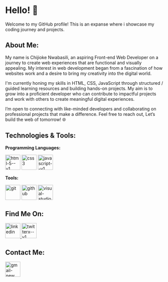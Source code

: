 # Hello! 👋

Welcome to my GitHub profile! This is an expanse where i showcase my coding journey and projects.

## About Me:

My name is Chijioke Nwabasili, an aspiring Front-end Web Developer on a journey to create web experiences that are functional and visually appealing. My interest in web development began from a fascination of how websites work and a desire to bring my creativity into the digital world. 

I'm currently honing my skills in HTML, CSS, JavaScript through structured / guided learning resources and building hands-on projects. My aim is to grow into a proficient developer who can contribute to impactful projects and work with others to create meaningful digital experiences.

I’m open to connecting with like-minded developers and collaborating on professional projects that make a difference. Feel free to reach out, Let’s build the web of tomorrow! 🌐

## Technologies & Tools:

**Programming Languages:**
 
<img width="48" height="48" src="https://img.icons8.com/color/48/html-5--v1.png" alt="html-5--v1"/> <img width="48" height="48" src="https://img.icons8.com/color/48/css3.png" alt="css3"/> <img width="48" height="48" src="https://img.icons8.com/color/48/javascript--v1.png" alt="javascript--v1"/>

**Tools:**

 <img width="48" height="48" src="https://img.icons8.com/color/48/git.png" alt="git"/> <img width="48" height="48" src="https://img.icons8.com/ios-glyphs/48/github.png" alt="github"/> <img width="48" height="48" src="https://img.icons8.com/color/48/visual-studio-code-2019.png" alt="visual-studio-code-2019"/>

##  Find Me On:

<a href="https://www.linkedin.com/in/chijioke-nwabasili/" target="_blank"> <img width="48" height="48" src="https://img.icons8.com/color/48/linkedin.png" alt="linkedin"/> </a>
<a href="https://www.x.com/CJNwabasili_" target="_blank"> <img width="48" height="48" src="https://img.icons8.com/color/48/twitterx--v1.png" alt="twitterx--v1"/> </a>

## Contact Me:

<a href="mailto:chijioke.nwabasili2021@gmail.com"> <img width="48" height="48" src="https://img.icons8.com/color/48/gmail-new.png" alt="gmail-new"/> </a>



